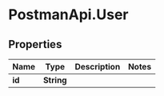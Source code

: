# PostmanApi.User

## Properties

Name | Type | Description | Notes
------------ | ------------- | ------------- | -------------
**id** | **String** |  | 


